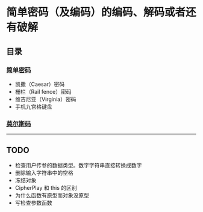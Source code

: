 # 简单密码（及编码）的编码、解码或者还有破解

## 目录
### [简单密码](https://github.com/samoyi/CipherPlay/blob/master/easyCiphers)
  * 凯撒（Caesar）密码
  * 栅栏（Rail fence）密码
  * 维吉尼亚（Virginia）密码
  * 手机九宫格键盘

### [莫尔斯码](https://github.com/samoyi/CipherPlay/blob/master/Morse)

***
## TODO
* 检查用户传参的数据类型。数字字符串直接转换成数字
* 删除输入字符串中的空格
* 冻结对象
* CipherPlay 和 this 的区别
* 为什么函数有原型而对象没原型
* 写检查参数函数
